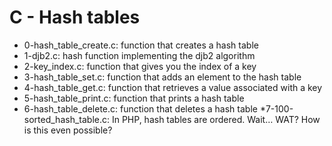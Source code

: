 # C - Hash tables
* 0-hash_table_create.c: function that creates a hash table
* 1-djb2.c: hash function implementing the djb2 algorithm
* 2-key_index.c: function that gives you the index of a key
* 3-hash_table_set.c: function that adds an element to the hash table
* 4-hash_table_get.c: function that retrieves a value associated with a key
* 5-hash_table_print.c: function that prints a hash table
* 6-hash_table_delete.c: function that deletes a hash table
*7-100-sorted_hash_table.c: In PHP, hash tables are ordered. Wait… WAT? How is this even possible?